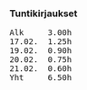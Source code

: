 <h3>Tuntikirjaukset</h3>
<pre>
Alk     3.00h
17.02.  1.25h
19.02.  0.90h
20.02.  0.75h
21.02.  0.60h
Yht     6.50h
</pre>